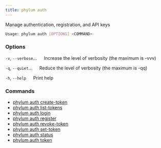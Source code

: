 ```yaml
---
title: phylum auth
---
```


Manage authentication, registration, and API keys

```sh
Usage: phylum auth [OPTIONS] <COMMAND>
```

### Options

`-v`, `--verbose`...
&emsp; Increase the level of verbosity (the maximum is -vvv)

`-q`, `--quiet`...
&emsp; Reduce the level of verbosity (the maximum is -qq)

`-h`, `--help`
&emsp; Print help

### Commands

* [phylum auth create-token](./phylum_auth_create-token)
* [phylum auth list-tokens](./phylum_auth_list-tokens)
* [phylum auth login](./phylum_auth_login)
* [phylum auth register](./phylum_auth_register)
* [phylum auth revoke-token](./phylum_auth_revoke-token)
* [phylum auth set-token](./phylum_auth_set-token)
* [phylum auth status](./phylum_auth_status)
* [phylum auth token](./phylum_auth_token)
